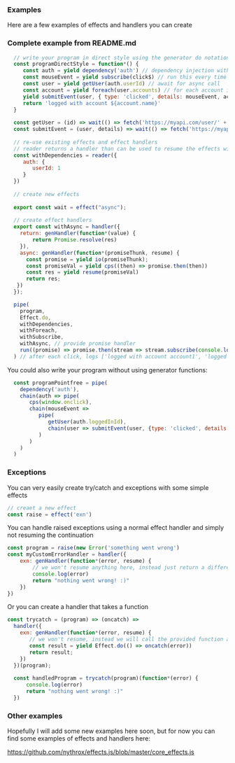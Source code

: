 ### Examples
Here are a few examples of effects and handlers you can create

### Complete example from README.md

```javascript
  // write your program in direct style using the generator do notation
  const programDirectStyle = function*() {
     const auth = yield dependency('auth') // dependency injection with Reader monad
     const mouseEvent = yield subscribe(click$) // run this every time the stream gets a new item
     const user = yield getUser(auth.userId) // await for async call
     const account = yield foreach(user.accounts) // for each account in the users list of accounts
     yield submitEvent(user, { type: 'clicked', details: mouseEvent, account }) // await for async call
     return 'logged with account ${account.name}'
  }
  
  const getUser = (id) => wait(() => fetch('https://myapi.com/user/' + id))
  const submitEvent = (user, details) => wait(() => fetch('https://myapi.com/event/', { method: 'POST', body: JSON.stringify(details) }))
  
  // re-use existing effects and effect handlers
  // reader returns a handler than can be used to resume the effects with the data provided
  const withDependencies = reader({
     auth: {
        userId: 1  
     }
  })
  
  // create new effects
  
  export const wait = effect("async");
  
  // create effect handlers  
  export const withAsync = handler({
    return: genHandler(function*(value) {
        return Promise.resolve(res)
    }),
    async: genHandler(function*(promiseThunk, resume) {
      const promise = yield io(promiseThunk);
      const promiseVal = yield cps((then) => promise.then(then))
      const res = yield resume(promiseVal)
      return res;
   })
  });

  pipe(
    program,
    Effect.do,
    withDependencies,
    withForeach,
    withSubscribe, 
    withAsync, // provide promise handler
    run((promise) => promise.then(stream => stream.subscribe(console.log)))
  ) // after each click, logs ['logged with account account1', 'logged with account account2', ...] 
```
You could also write your program without using generator functions:
```javascript
  const programPointfree = pipe(
    dependency('auth'),
    chain(auth => pipe(
       cps(window.onclick), 
       chain(mouseEvent => 
          pipe(
             getUser(auth.loggedInId),
             chain(user => submitEvent(user, {type: 'clicked', details: mouseEvent}))
          )
       )
    )
  )  
```


### Exceptions
You can very easily create try/catch and exceptions with some simple effects
```javascript
// creaet a new effect
const raise = effect('exn')
```
You can handle raised exceptions using a normal effect handler and simply not resuming the continuation
```javascript
const program = raise(new Error('something went wrong')
const myCustomErrorHandler = handler({
    exn: genHandler(function*(error, resume) {
        // we won't resume anything here, instead just return a different answer
        console.log(error)
        return "nothing went wrong! :)"
    })
})
```
Or you can create a handler that takes a function
```javascript
const trycatch = (program) => (oncatch) =>
  handler({
    exn: genHandler(function*(error, resume) {
       // we won't resume, instead we will call the provided function and return its result
       const result = yield Effect.do(() => oncatch(error))
       return result;
    })
  })(program);
  
  const handledProgram = trycatch(program)(function*(error) {
      console.log(error)
      return "nothing went wrong! :)"
  })
```


### Other examples
Hopefully I will add some new examples here soon, but for now you can find some examples of effects and handlers here:

https://github.com/nythrox/effects.js/blob/master/core_effects.js
